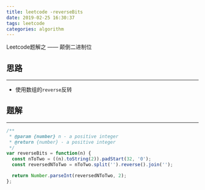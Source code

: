 ```yaml
---
title: leetcode -reverseBits
date: 2019-02-25 16:30:37
tags: leetcode
categories: algorithm
---
```


Leetcode题解之 —— 颠倒二进制位


<!-- more -->


## 思路

------

- 使用数组的`reverse`反转

## 题解

------

```ts
/**
 * @param {number} n - a positive integer
 * @return {number} - a positive integer
 */
var reverseBits = function(n) {
  const nToTwo = ((n).toString(2)).padStart(32, '0');
  const reversedNToTwo = nToTwo.split('').reverse().join('');

  return Number.parseInt(reversedNToTwo, 2);
};
```